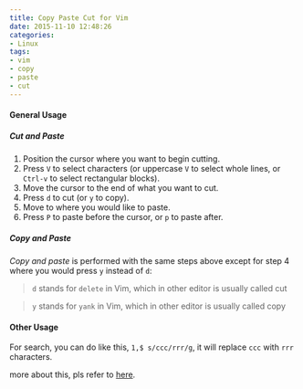 ```yaml
---
title: Copy Paste Cut for Vim
date: 2015-11-10 12:48:26
categories:
- Linux
tags:
- vim
- copy
- paste
- cut
---
```

#### General Usage
##### Cut and Paste

1. Position the cursor where you want to begin cutting.
2. Press `V` to select characters (or uppercase `V` to select whole lines, or `Ctrl-v` to select rectangular blocks).
3. Move the cursor to the end of what you want to cut.
4. Press `d` to cut (or `y` to copy).
5. Move to where you would like to paste.
6. Press `P` to paste before the cursor, or `p` to paste after.

##### Copy and Paste
*Copy and paste* is performed with the same steps above except for step 4 where you would press `y` instead of `d`:
> `d` stands for `delete` in Vim, which in other editor is usually called cut

> `y` stands for `yank` in Vim, which in other editor is usually called copy

#### Other Usage

For search, you can do like this, `1,$ s/ccc/rrr/g`, it will replace `ccc` with `rrr` characters.


more about this, pls refer to [here][source-addr].

[source-addr]: http://vim.wikia.com/
